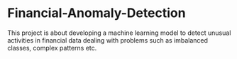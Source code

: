 # Financial-Anomaly-Detection
This project is about developing a machine learning model to detect unusual activities in financial data dealing with problems such as imbalanced classes, complex patterns etc.
